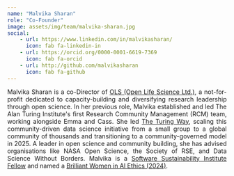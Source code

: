 ```yaml
---
name: "Malvika Sharan"
role: "Co-Founder"
image: assets/img/team/malvika-sharan.jpg
social:
    - url: https://www.linkedin.com/in/malvikasharan/
      icon: fab fa-linkedin-in
    - url: https://orcid.org/0000-0001-6619-7369
      icon: fab fa-orcid
    - url: http://github.com/malvikasharan 
      icon: fab fa-github
---
```


<div style="text-align: justify">Malvika Sharan is a co-Director of <a href="https://we-are-ols.org">OLS (Open Life Science Ltd.)</a>, a not-for-profit dedicated to capacity-building and diversifying research leadership through open science. In her previous role, Malvika established and led The Alan Turing Institute's first Research Community Management (RCM) team, working alongside Emma and Cass. She led <a href="https://book.the-turing-way.org">The Turing Way</a>, scaling this community-driven data science initiative from a small group to a global community of thousands and transitioning to a community-governed model in 2025. A leader in open science and community building, she has advised organisations like NASA Open Science, the Society of RSE, and Data Science Without Borders. Malvika is a <a href="https://www.software.ac.uk/programmes/fellowship-programme">Software Sustainability Institute Fellow</a> and named a <a href="https://womeninaiethics.org/the-list/of-2024/g">Brilliant Women in AI Ethics (2024)</a>.</div>



